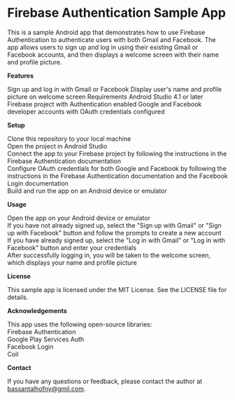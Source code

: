 # Firebase Authentication Sample App
This is a sample Android app that demonstrates how to use Firebase Authentication to authenticate users with both Gmail and Facebook. The app allows users to sign up and log in using their existing Gmail or Facebook accounts, and then displays a welcome screen with their name and profile picture.

**Features**

Sign up and log in with Gmail or Facebook
Display user's name and profile picture on welcome screen
Requirements
Android Studio 4.1 or later
Firebase project with Authentication enabled
Google and Facebook developer accounts with OAuth credentials configured


**Setup**

Clone this repository to your local machine
<br />Open the project in Android Studio
<br />Connect the app to your Firebase project by following the instructions in the Firebase Authentication documentation
<br />Configure OAuth credentials for both Google and Facebook by following the instructions in the Firebase Authentication documentation and the Facebook Login documentation
<br />Build and run the app on an Android device or emulator

**Usage**

Open the app on your Android device or emulator
<br />If you have not already signed up, select the "Sign up with Gmail" or "Sign up with Facebook" button and follow the prompts to create a new account
<br />If you have already signed up, select the "Log in with Gmail" or "Log in with Facebook" button and enter your credentials
<br />After successfully logging in, you will be taken to the welcome screen, which displays your name and profile picture

**License**

This sample app is licensed under the MIT License. See the LICENSE file for details.

**Acknowledgements**

This app uses the following open-source libraries:
<br />Firebase Authentication
<br />Google Play Services Auth
<br />Facebook Login
<br />Coil 

**Contact**

If you have any questions or feedback, please contact the author at  bassantalhofny@gmil.com.
